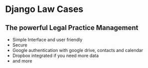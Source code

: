 Django Law Cases
==============

The powerful Legal Practice Management
--------------

- Simple Interface and user friendly
- Secure
- Google authentication with google drive, contacts and calendar
- Dropbox integrated if you need more data 
- and more
